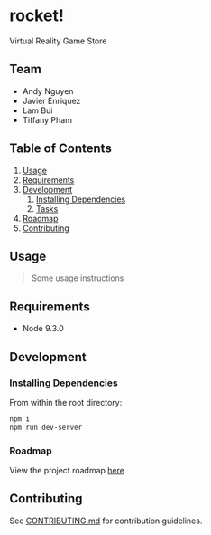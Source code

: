 # rocket!

Virtual Reality Game Store

## Team

  - Andy Nguyen
  - Javier Enriquez
  - Lam Bui
  - Tiffany Pham

## Table of Contents

1. [Usage](#Usage)
1. [Requirements](#requirements)
1. [Development](#development)
    1. [Installing Dependencies](#installing-dependencies)
    1. [Tasks](#tasks)
1. [Roadmap](#roadmap)
1. [Contributing](#contributing)

## Usage

> Some usage instructions

## Requirements

- Node 9.3.0

## Development

### Installing Dependencies

From within the root directory:

```sh
npm i
npm run dev-server
```

### Roadmap

View the project roadmap [here](LINK_TO_DOC)


## Contributing

See [CONTRIBUTING.md](CONTRIBUTING.md) for contribution guidelines.
